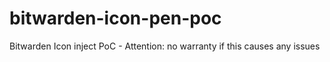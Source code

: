 # bitwarden-icon-pen-poc
Bitwarden Icon inject PoC - Attention: no warranty if this causes any issues
